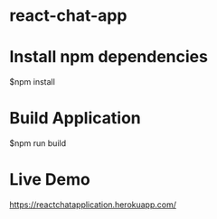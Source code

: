 # react-chat-app

# Install npm dependencies
$npm install

# Build Application
$npm run build

# Live Demo
https://reactchatapplication.herokuapp.com/
